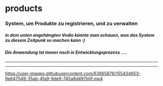 # products

### System, um Produkte zu registrieren, und zu verwalten

##### in dem unten angehängten Vedio könnte man schauen, was das System zu diesem Zeitpunk so machen kann :) 
##### Die Anwendung Ist immer noch in Entwicklungsprozess ....

___
___

https://user-images.githubusercontent.com/63665876/155434653-9e647549-35ab-4fa9-9de9-745a8d497b0f.mp4

